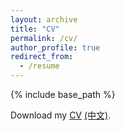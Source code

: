 ```yaml
---
layout: archive
title: "CV"
permalink: /cv/
author_profile: true
redirect_from:
  - /resume
---
```


{% include base_path %}

Download my [CV](https://lukewys.github.io/files/cv_yusongwu.pdf) [(中文)](https://lukewys.github.io/files/简历_中文_吴雨松.pdf).


